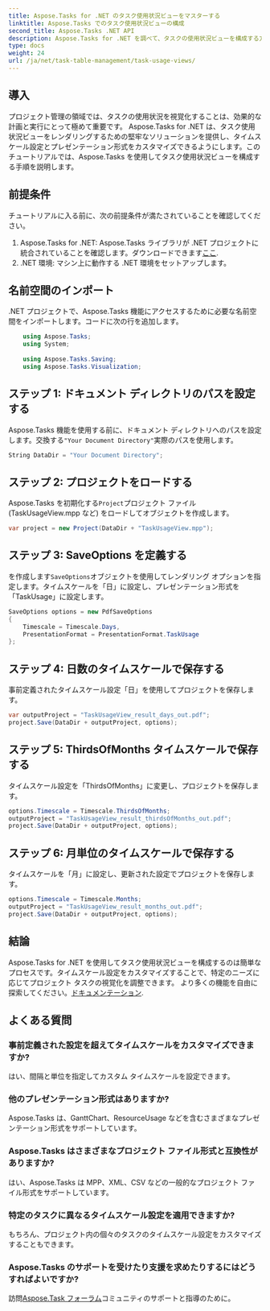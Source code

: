 ```yaml
---
title: Aspose.Tasks for .NET のタスク使用状況ビューをマスターする
linktitle: Aspose.Tasks でのタスク使用状況ビューの構成
second_title: Aspose.Tasks .NET API
description: Aspose.Tasks for .NET を調べて、タスクの使用状況ビューを構成する方法を学びます。タイムスケール設定をカスタマイズし、プロジェクト管理のビジュアルを強化します。
type: docs
weight: 24
url: /ja/net/task-table-management/task-usage-views/
---
```

## 導入
プロジェクト管理の領域では、タスクの使用状況を視覚化することは、効果的な計画と実行にとって極めて重要です。 Aspose.Tasks for .NET は、タスク使用状況ビューをレンダリングするための堅牢なソリューションを提供し、タイムスケール設定とプレゼンテーション形式をカスタマイズできるようにします。このチュートリアルでは、Aspose.Tasks を使用してタスク使用状況ビューを構成する手順を説明します。
## 前提条件
チュートリアルに入る前に、次の前提条件が満たされていることを確認してください。
1.  Aspose.Tasks for .NET: Aspose.Tasks ライブラリが .NET プロジェクトに統合されていることを確認します。ダウンロードできます[ここ](https://releases.aspose.com/tasks/net/).
2. .NET 環境: マシン上に動作する .NET 環境をセットアップします。
## 名前空間のインポート
.NET プロジェクトで、Aspose.Tasks 機能にアクセスするために必要な名前空間をインポートします。コードに次の行を追加します。
```csharp
    using Aspose.Tasks;
    using System;
    
    using Aspose.Tasks.Saving;
    using Aspose.Tasks.Visualization;
```
## ステップ 1: ドキュメント ディレクトリのパスを設定する
 Aspose.Tasks 機能を使用する前に、ドキュメント ディレクトリへのパスを設定します。交換する`"Your Document Directory"`実際のパスを使用します。
```csharp
String DataDir = "Your Document Directory";
```
## ステップ 2: プロジェクトをロードする
Aspose.Tasks を初期化する`Project`プロジェクト ファイル (TaskUsageView.mpp など) をロードしてオブジェクトを作成します。
```csharp
var project = new Project(DataDir + "TaskUsageView.mpp");
```
## ステップ 3: SaveOptions を定義する
を作成します`SaveOptions`オブジェクトを使用してレンダリング オプションを指定します。タイムスケールを「日」に設定し、プレゼンテーション形式を「TaskUsage」に設定します。
```csharp
SaveOptions options = new PdfSaveOptions
{
    Timescale = Timescale.Days,
    PresentationFormat = PresentationFormat.TaskUsage
};
```
## ステップ 4: 日数のタイムスケールで保存する
事前定義されたタイムスケール設定「日」を使用してプロジェクトを保存します。
```csharp
var outputProject = "TaskUsageView_result_days_out.pdf";
project.Save(DataDir + outputProject, options);
```
## ステップ 5: ThirdsOfMonths タイムスケールで保存する
タイムスケール設定を「ThirdsOfMonths」に変更し、プロジェクトを保存します。
```csharp
options.Timescale = Timescale.ThirdsOfMonths;
outputProject = "TaskUsageView_result_thirdsOfMonths_out.pdf";
project.Save(DataDir + outputProject, options);
```
## ステップ 6: 月単位のタイムスケールで保存する
タイムスケールを「月」に設定し、更新された設定でプロジェクトを保存します。
```csharp
options.Timescale = Timescale.Months;
outputProject = "TaskUsageView_result_months_out.pdf";
project.Save(DataDir + outputProject, options);
```
## 結論
Aspose.Tasks for .NET を使用してタスク使用状況ビューを構成するのは簡単なプロセスです。タイムスケール設定をカスタマイズすることで、特定のニーズに応じてプロジェクト タスクの視覚化を調整できます。
より多くの機能を自由に探索してください。[ドキュメンテーション](https://reference.aspose.com/tasks/net/).
## よくある質問
### 事前定義された設定を超えてタイムスケールをカスタマイズできますか?
はい、間隔と単位を指定してカスタム タイムスケールを設定できます。
### 他のプレゼンテーション形式はありますか?
Aspose.Tasks は、GanttChart、ResourceUsage などを含むさまざまなプレゼンテーション形式をサポートしています。
### Aspose.Tasks はさまざまなプロジェクト ファイル形式と互換性がありますか?
はい、Aspose.Tasks は MPP、XML、CSV などの一般的なプロジェクト ファイル形式をサポートしています。
### 特定のタスクに異なるタイムスケール設定を適用できますか?
もちろん、プロジェクト内の個々のタスクのタイムスケール設定をカスタマイズすることもできます。
### Aspose.Tasks のサポートを受けたり支援を求めたりするにはどうすればよいですか?
訪問[Aspose.Task フォーラム](https://forum.aspose.com/c/tasks/15)コミュニティのサポートと指導のために。